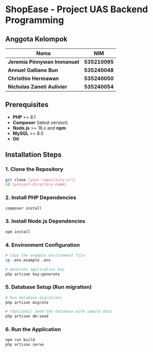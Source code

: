 # ShopEase - Project UAS Backend Programming 

## Anggota Kelompok
| Nama | NIM |
|------|------------|
| **Jeremia Pinnywan Immanuel** | **535210095** |
| **Annuel Galliano Bun** | **535240048** |
| **Christhio Hermawan** | **535240050** |
| **Nicholas Zaneti Aulivier** | **535240054** |

## Prerequisites

- **PHP** >= 8.1
- **Composer** (latest version)
- **Node.js** >= 16.x and **npm**
- **MySQL** >= 8.0 
- **Git**

## Installation Steps

### 1. Clone the Repository

```bash
git clone [your-repository-url]
cd [project-directory-name]
```

### 2. Install PHP Dependencies

```bash
composer install
```

### 3. Install Node.js Dependencies

```bash
npm install
```

### 4. Environment Configuration

```bash
# Copy the example environment file
cp .env.example .env

# Generate application key
php artisan key:generate
```

### 5. Database Setup (Run migration)

```bash
# Run database migrations
php artisan migrate

# (Optional) Seed the database with sample data
php artisan db:seed
```

### 6. Run the Application

```bash
npm run build
php artisan serve
```
